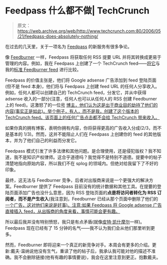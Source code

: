 # Feedpass 什么都不做| TechCrunch

> 原文：<https://web.archive.org/web/http://www.techcrunch.com:80/2006/05/21/feedpass-does-absolutely-nothing/>

 [](https://web.archive.org/web/20230301064531/http://www.feedpass.com/) 在过去的几天里，关于一项名为 [Feedpass](https://web.archive.org/web/20230301064531/http://www.feedpass.com/) 的新服务有很多争论。

像 [Feedburner](https://web.archive.org/web/20230301064531/http://www.feedburner.com/) 一样，Feedpass 将获取任何 RSS 提要 URL 并将其转换成更易于管理的内容。例如，我在 Feedpass 上创建了一个 TechCrunch feed——[将它](https://web.archive.org/web/20230301064531/http://www.feedpass.com/TechCrunch222)与我的[标准 Feedburner feed](https://web.archive.org/web/20230301064531/http://feeds.feedburner.com/Techcrunch) 进行比较。

Feedpass 的价值主张是，他们将 Google adsense 广告添加到 feed 登陆页面(但不是 feed 本身)，他们将与 Feedpass 上创建 feed URL 的任何人分享收入。例如，任何人都可以创建自己的 TechCrunch feed，分发它，并从中获得 adsense 收入的一部分(注意，任何人也可以从任何人的 RSS 创建 Feedburner 上的 feed)。这激怒了的一位[号](https://web.archive.org/web/20230301064531/http://www.scripting.com/2006/05/20.html#When:11:21:26PM) [博主，他们认为这是出于商业目的劫持了他们的内容(事实正是如此)。举个例子，有人，而不是我，创建了这个版本的 TechCrunch feed。该页面上的任何广告点击都不会给 TechCrunch 带来收入。](https://web.archive.org/web/20230301064531/http://www.geeknewscentral.com/archives/006094.html)

如果你真的拥有博客，表明你拥有内容，你将获得更高的广告收入分成(2/3，而不是基本的 1/3)。然而，这并不能阻止人们在 Feedpass 上创建你的 feed 的其他版本，并为了他们自己的利益而分发它。

Feedpass 模式引发了许多法律和其他问题。是合理使用，还是侵犯版权？我不知道，我不是知识产权律师。这合乎道德吗？我觉得不是特别不道德。提要中的帖子清楚地指向原始内容，所以我们不在 splog 的领域内。但绝对给我留下了不好的印象。

最终，这无法与 Feedburner 竞争，后者对出版商来说是一个更强大的解决方案。Feedburner 提供了 Feedpass 目前没有的统计数据和其他工具。在提要的登陆页面添加广告也没什么意思，因为 RSS 登陆页面的**点是将访问者转化为 RSS 订阅者，而不是产生收入**(我注意到，Feedburner 已经从那个页面中删除了他们的[一个广告，这对他们来说是好事)。注意:如果 Feedpass 将 Google adsense 广告直接插入 feed，从出版商的角度来看，事情可能会更有趣。](https://web.archive.org/web/20230301064531/https://techcrunch.com/2005/12/07/is-feedburner-pushing-the-envelope-on-trust/)

所以最后我并没有特别愤怒，我只是有点矛盾(就像[皮特·凯什摩尔](https://web.archive.org/web/20230301064531/http://mashable.com/2006/05/20/feedpass-rss-landing-pages/)一样)。Feedpass 现在已经有了 15 分钟的名气——我不认为我们会从他们那里听到更多。

然而，Feedburner 即将迎来一个真正的新竞争对手。本周会有更多的介绍。更新:戴夫·温纳说他没有生气，重读了他的帖子后，我承认我可能对他的描述不准确。我不会删除链接(他有有趣的事情要说)，我会在这里注意到更正。抱歉戴夫。